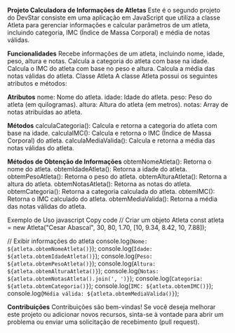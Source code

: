 **Projeto Calculadora de Informações de Atletas**
Este é o segundo projeto do DevStar consiste em uma aplicação em JavaScript que utiliza a classe Atleta para gerenciar informações e calcular parâmetros de um atleta, incluindo categoria, IMC (Índice de Massa Corporal) e média de notas válidas.

**Funcionalidades**
Recebe informações de um atleta, incluindo nome, idade, peso, altura e notas.
Calcula a categoria do atleta com base na idade.
Calcula o IMC do atleta com base no peso e altura.
Calcula a média das notas válidas do atleta.
Classe Atleta
A classe Atleta possui os seguintes atributos e métodos:

**Atributos**
nome: Nome do atleta.
idade: Idade do atleta.
peso: Peso do atleta (em quilogramas).
altura: Altura do atleta (em metros).
notas: Array de notas atribuídas ao atleta.

**Métodos**
calculaCategoria(): Calcula e retorna a categoria do atleta com base na idade.
calculaIMC(): Calcula e retorna o IMC (Índice de Massa Corporal) do atleta.
calculaMediaValida(): Calcula e retorna a média das notas válidas do atleta.

**Métodos de Obtenção de Informações**
obtemNomeAtleta(): Retorna o nome do atleta.
obtemIdadeAtleta(): Retorna a idade do atleta.
obtemPesoAtleta(): Retorna o peso do atleta.
obtemAlturaAtleta(): Retorna a altura do atleta.
obtemNotasAtleta(): Retorna as notas do atleta.
obtemCategoria(): Retorna a categoria calculada do atleta.
obtemIMC(): Retorna o IMC calculado do atleta.
obtemMediaValida(): Retorna a média das notas válidas do atleta.

Exemplo de Uso
javascript
Copy code
// Criar um objeto Atleta
const atleta = new Atleta("Cesar Abascal", 30, 80, 1.70, [10, 9.34, 8.42, 10, 7.88]);

// Exibir informações do atleta
console.log(`Nome: ${atleta.obtemNomeAtleta()}`);
console.log(`Idade: ${atleta.obtemIdadeAtleta()}`);
console.log(`Peso: ${atleta.obtemPesoAtleta()}`);
console.log(`Altura: ${atleta.obtemAlturaAtleta()}`);
console.log(`Notas: ${atleta.obtemNotasAtleta().join(', ')}`);
console.log(`Categoria: ${atleta.obtemCategoria()}`);
console.log(`IMC: ${atleta.obtemIMC()}`);
console.log(`Média válida: ${atleta.obtemMediaValida()}`);

**Contribuições**
Contribuições são bem-vindas! Se você deseja melhorar este projeto ou adicionar novos recursos, sinta-se à vontade para abrir um problema ou enviar uma solicitação de recebimento (pull request).
